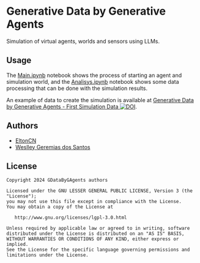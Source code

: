 # Generative Data by Generative Agents

Simulation of virtual agents, worlds and sensors using LLMs.

## Usage

The [Main.ipynb](Main.ipynb) notebook shows the process of starting an agent and simulation world, and the [Analisys.ipynb](Analisys.ipynb) notebook shows some data processing that can be done with the simulation results.

An example of data to create the simulation is available at [Generative Data by Generative Agents - First Simulation Data ![DOI](https://zenodo.org/badge/DOI/10.5281/zenodo.12601359.svg)](https://doi.org/10.5281/zenodo.12601359).

## Authors

- [EltonCN](https://github.com/EltonCN)
- [Weslley Geremias dos Santos](https://github.com/weslleygere)

## License

```
Copyright 2024 GDataByGAgents authors

Licensed under the GNU LESSER GENERAL PUBLIC LICENSE, Version 3 (the "License");
you may not use this file except in compliance with the License.
You may obtain a copy of the License at

   http://www.gnu.org/licenses/lgpl-3.0.html

Unless required by applicable law or agreed to in writing, software
distributed under the License is distributed on an "AS IS" BASIS,
WITHOUT WARRANTIES OR CONDITIONS OF ANY KIND, either express or implied.
See the License for the specific language governing permissions and
limitations under the License.
```
